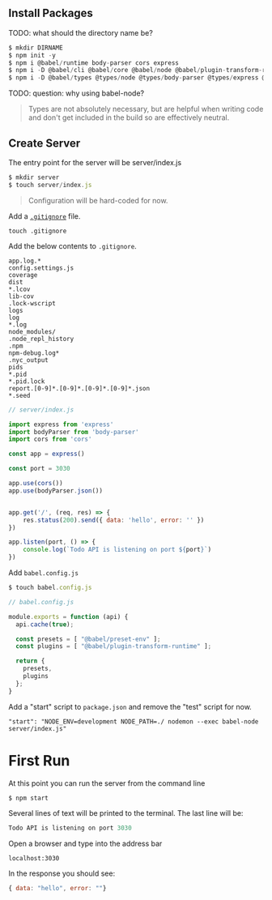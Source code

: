 
## Install Packages

TODO: what should the directory name be?

```js
$ mkdir DIRNAME
$ npm init -y
$ npm i @babel/runtime body-parser cors express
$ npm i -D @babel/cli @babel/core @babel/node @babel/plugin-transform-runtime @babel/preset-env @babel/node
$ npm i -D @babel/types @types/node @types/body-parser @types/express @types/cors
```

TODO: question: why using babel-node?


> Types are not absolutely necessary, but are helpful when writing code and don't get included in the build so are effectively neutral.

 ## Create Server

 The entry point for the server will be server/index.js

```js
$ mkdir server
$ touch server/index.js
```


 > Configuration will be hard-coded for now.

 Add a [`.gitignore`](https://git-scm.com/docs/gitignore) file.

 ```console
 touch .gitignore
 ```

 Add the below contents to `.gitignore`.

 ```
 app.log.*
 config.settings.js
 coverage
 dist
 *.lcov
 lib-cov
 .lock-wscript
 logs
 log
 *.log
 node_modules/
 .node_repl_history
 .npm
 npm-debug.log*
 .nyc_output
 pids
 *.pid
 *.pid.lock
 report.[0-9]*.[0-9]*.[0-9]*.[0-9]*.json
 *.seed
 ```



 ```js
 // server/index.js

 import express from 'express'
 import bodyParser from 'body-parser'
 import cors from 'cors'

 const app = express()

 const port = 3030

 app.use(cors())
 app.use(bodyParser.json())


 app.get('/', (req, res) => {
     res.status(200).send({ data: 'hello', error: '' })
 })

 app.listen(port, () => {
     console.log(`Todo API is listening on port ${port}`)
 })
 ```

Add `babel.config.js`

```js
$ touch babel.config.js
```

```js
// babel.config.js

module.exports = function (api) {
  api.cache(true);

  const presets = [ "@babel/preset-env" ];
  const plugins = [ "@babel/plugin-transform-runtime" ];

  return {
    presets,
    plugins
  };
}
```

Add a "start" script to `package.json` and remove the "test" script for now.

```
"start": "NODE_ENV=development NODE_PATH=./ nodemon --exec babel-node server/index.js"
```



# First Run
At this point you can run the server from the command line
```js
$ npm start
```

Several lines of text will be printed to the terminal. The last line will be:
```js
Todo API is listening on port 3030
```

Open a browser and type into the address bar
```
localhost:3030
```

In the response you should see:
```js
{ data: "hello", error: ""}
```
